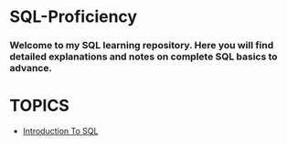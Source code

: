 # SQL-Proficiency
### Welcome to my SQL learning repository. Here you will find detailed explanations and notes on complete SQL basics to advance.

# TOPICS 

- [Introduction To SQL](Intro_to_SQL.md)

